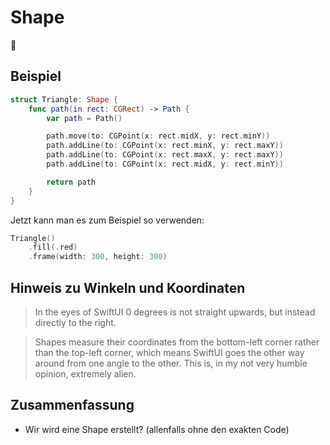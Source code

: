 # Shape
🍏

## Beispiel
```swift
struct Triangle: Shape {
    func path(in rect: CGRect) -> Path {
        var path = Path()

        path.move(to: CGPoint(x: rect.midX, y: rect.minY))
        path.addLine(to: CGPoint(x: rect.minX, y: rect.maxY))
        path.addLine(to: CGPoint(x: rect.maxX, y: rect.maxY))
        path.addLine(to: CGPoint(x: rect.midX, y: rect.minY))

        return path
    }
}
```

Jetzt kann man es zum Beispiel so verwenden:

```swift
Triangle()
    .fill(.red)
    .frame(width: 300, height: 300)
```


## Hinweis zu Winkeln und Koordinaten
> In the eyes of SwiftUI 0 degrees is not straight upwards, but instead directly to the right.

> Shapes measure their coordinates from the bottom-left corner rather than the top-left corner, which means SwiftUI goes the other way around from one angle to the other. This is, in my not very humble opinion, extremely alien.

## Zusammenfassung
- Wir wird eine Shape erstellt? (allenfalls ohne den exakten Code)